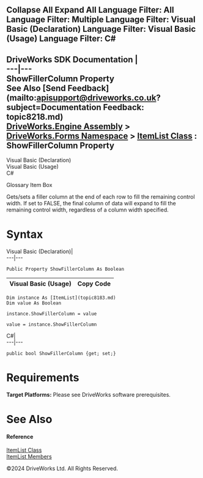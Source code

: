        

 Collapse All Expand All  Language Filter: All  Language Filter: Multiple  Language Filter: Visual Basic (Declaration) Language Filter: Visual Basic (Usage) Language Filter: C#  
---  
DriveWorks SDK Documentation  |   
---|---  
ShowFillerColumn Property   
See Also [Send Feedback](mailto:apisupport@driveworks.co.uk?subject=Documentation Feedback: topic8218.md)  
[DriveWorks.Engine Assembly](topic2156.md) > [DriveWorks.Forms Namespace](topic7266.md) > [ItemList Class](topic8183.md) : ShowFillerColumn Property  
---  
  
Visual Basic (Declaration)    
Visual Basic (Usage)    
C# 

Glossary Item Box

Gets/sets a filler column at the end of each row to fill the remaining control width. If set to FALSE, the final column of data will expand to fill the remaining control width, regardless of a column width specified. 

# Syntax

Visual Basic (Declaration)|   
---|---  
      
    
    Public Property ShowFillerColumn As Boolean  
  
Visual Basic (Usage)| Copy Code  
---|---  
      
    
    Dim instance As [ItemList](topic8183.md)
    Dim value As Boolean
     
    instance.ShowFillerColumn = value
     
    value = instance.ShowFillerColumn  
  
C#|   
---|---  
      
    
    public bool ShowFillerColumn {get; set;}  
  
# Requirements

**Target Platforms:** Please see DriveWorks software prerequisites.

# See Also

#### Reference

[ItemList Class](topic8183.md)   
[ItemList Members](topic8184.md)

©2024 DriveWorks Ltd. All Rights Reserved.
